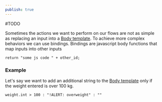 ```yaml
---
publish: true
---
```

#TODO

Sometimes the actions we want to perform on our flows are not as simple as replacing an input into a [Body template](Body%20template.md).
To achieve more complex behaviors we can use bindings. Bindings are javascript body functions that map inputs into other inputs

```binding:id
return "some js code " + other_id;
```



### Example
Let's say we want to add an additional string to the [Body template](Body%20template.md) only if the weight entered is over 100 kg.
```binding:weight_alert
weight.int > 100 : "!ALERT: overweight" : ""
```

